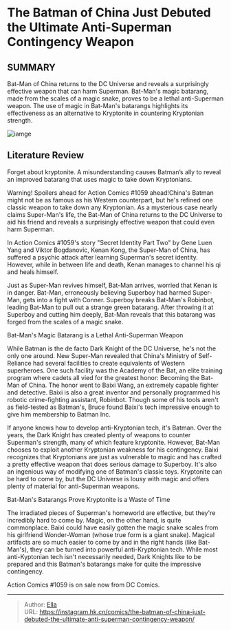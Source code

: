 # The Batman of China Just Debuted the Ultimate Anti-Superman Contingency Weapon


## SUMMARY 



  Bat-Man of China returns to the DC Universe and reveals a surprisingly effective weapon that can harm Superman.   Bat-Man&#39;s magic batarang, made from the scales of a magic snake, proves to be a lethal anti-Superman weapon.   The use of magic in Bat-Man&#39;s batarangs highlights its effectiveness as an alternative to Kryptonite in countering Kryptonian strength.  

![iamge](https://static1.srcdn.com/wordpress/wp-content/uploads/2023/11/bat-man-of-china-and-superman-dc.jpg)

## Literature Review

Forget about kryptonite. A misunderstanding causes Batman’s ally to reveal an improved batarang that uses magic to take down Kryptonians.




Warning! Spoilers ahead for Action Comics #1059 ahead!China&#39;s Batman might not be as famous as his Western counterpart, but he&#39;s refined one classic weapon to take down any Kryptonian. As a mysterious case nearly claims Super-Man&#39;s life, the Bat-Man of China returns to the DC Universe to aid his friend and reveals a surprisingly effective weapon that could even harm Superman.




In Action Comics #1059&#39;s story &#34;Secret Identity Part Two&#34; by Gene Luen Yang and Viktor Bogdanovic, Kenan Kong, the Super-Man of China, has suffered a psychic attack after learning Superman&#39;s secret identity. However, while in between life and death, Kenan manages to channel his qi and heals himself.

          

Just as Super-Man revives himself, Bat-Man arrives, worried that Kenan is in danger. Bat-Man, erroneously believing Superboy had harmed Super-Man, gets into a fight with Conner. Superboy breaks Bat-Man&#39;s Robinbot, leading Bat-Man to pull out a strange green batarang. After throwing it at Superboy and cutting him deeply, Bat-Man reveals that this batarang was forged from the scales of a magic snake.


 Bat-Man&#39;s Magic Batarang is a Lethal Anti-Superman Weapon 
          




While Batman is the de facto Dark Knight of the DC Universe, he&#39;s not the only one around. New Super-Man revealed that China&#39;s Ministry of Self-Reliance had several facilities to create equivalents of Western superheroes. One such facility was the Academy of the Bat, an elite training program where cadets all vied for the greatest honor: Becoming the Bat-Man of China. The honor went to Baixi Wang, an extremely capable fighter and detective. Baixi is also a great inventor and personally programmed his robotic crime-fighting assistant, Robinbot. Though some of his tools aren&#39;t as field-tested as Batman&#39;s, Bruce found Baixi&#39;s tech impressive enough to give him membership to Batman Inc.

If anyone knows how to develop anti-Kryptonian tech, it&#39;s Batman. Over the years, the Dark Knight has created plenty of weapons to counter Superman&#39;s strength, many of which feature kryptonite. However, Bat-Man chooses to exploit another Kryptonian weakness for his contingency. Baixi recognizes that Kryptonians are just as vulnerable to magic and has crafted a pretty effective weapon that does serious damage to Superboy. It&#39;s also an ingenious way of modifying one of Batman&#39;s classic toys. Kryptonite can be hard to come by, but the DC Universe is lousy with magic and offers plenty of material for anti-Superman weapons.






 Bat-Man&#39;s Batarangs Prove Kryptonite is a Waste of Time 
          

The irradiated pieces of Superman&#39;s homeworld are effective, but they&#39;re incredibly hard to come by. Magic, on the other hand, is quite commonplace. Baixi could have easily gotten the magic snake scales from his girlfriend Wonder-Woman (whose true form is a giant snake). Magical artifacts are so much easier to come by and in the right hands (like Bat-Man&#39;s), they can be turned into powerful anti-Kryptonian tech. While most anti-Kyptonian tech isn&#39;t necessarily needed, Dark Knights like to be prepared and this Batman&#39;s batarangs make for quite the impressive contingency.

Action Comics #1059 is on sale now from DC Comics.



---

> Author: [Ella](https://instagram.hk.cn/)  
> URL: https://instagram.hk.cn/comics/the-batman-of-china-just-debuted-the-ultimate-anti-superman-contingency-weapon/  

